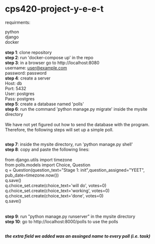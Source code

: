 # cps420-project-y-e-e-t

requirments:

python
<br>django
<br>docker
<br>
<br>
**step 1**: clone repository
<br>
**step 2**: run 'docker-compose up' in the repo<br>
**step 3**: in a browser go to http://localhost:8080
<br>username: user@example.com
<br>password: password
<br>**step 4**: create a server
<br>Host: db
<br>Port: 5432
<br>User: postgres
<br>Pass: postgres
<br>**step 5**: create a database named 'polls'
<br>**step 6**: run the command 'python manage.py migrate' inside the mysite directory
<br>
<br> We have not yet figured out how to send the database with the program. Therefore, the following steps will set up a simple poll.

<br>**step 7**: inside the mysite directory, run 'python manage.py shell'
<br>**step 8**: copy and paste the following lines:
<br>
<br>from django.utils import timezone
<br>from polls.models import Choice, Question
<br>q = Question(question_text="Stage 1: init",question_assigned="YEET", pub_date=timezone.now())
<br>q.save()
<br>q.choice_set.create(choice_text='will do', votes=0)
<br>q.choice_set.create(choice_text='working', votes=0)
<br>q.choice_set.create(choice_text='done', votes=0)
<br>q.save()
<br>
<br>
<br>**step 9**: run "python manage.py runserver" in the mysite directory
<br>**step 10**: go to http://localhost:8000/polls to use the polls

<br> ***the extra field we added was an assinged name to every poll (i.e. task)***